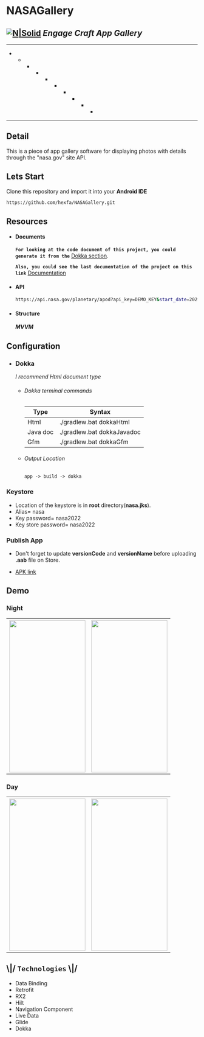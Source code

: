 # NASAGallery
## [![N|Solid][logo]][engage] _Engage Craft App Gallery_
-----------------------------
* - * - *  * - * - * 
-----------------------------
## Detail
This is a piece of app gallery software for displaying photos with details through the "nasa.gov" site API.

## Lets Start

Clone this repository and import it into your **Android IDE**
```bash
https://github.com/hexfa/NASAGallery.git
```

## Resources
- #### Documents
  **`For looking at the code document of this project, you could generate it from the`** [Dokka section][dokka].
  
  **`Also, you could see the last documentation of the project on this link`** [Documentation][doc]

- #### API
  ```bash
  https://api.nasa.gov/planetary/apod?api_key=DEMO_KEY&start_date=2021-01-01&end_date=2021-03-12
  ```

- #### Structure
  **_MVVM_**

## Configuration
    
- ### Dokka
  _I recommend Html document type_

  - ###### Dokka terminal commands
    | Type | Syntax |
    | ------ | ------ |
    | Html | ./gradlew.bat dokkaHtml |
    | Java doc | ./gradlew.bat dokkaJavadoc |
    | Gfm | ./gradlew.bat dokkaGfm |

  - ###### Output Location
    `app -> build -> dokka`

### Keystore
- Location of the keystore is in **root** directory(**nasa.jks**).
- Alias= nasa
- Key password= nasa2022 
- Key store password= nasa2022

### Publish App
- Don't forget to update **versionCode** and **versionName** before uploading **.aab** file on Store.

- [APK link][link]

## Demo
  ### Night
  <table>
    <tr>
  <th><img src="https://hexfa.com/my-git-doc/nasa/images/1.jpg" width="200" height="400" /></th>
  <th><img src="https://hexfa.com/my-git-doc/nasa/images/2.jpg" width="200" height="400" /></th>
    </tr>
  </table>
  
  ### Day
  <table>
    <tr>
  <th><img src="https://hexfa.com/my-git-doc/nasa/images/3.jpg" width="200" height="400" /></th>
  <th><img src="https://hexfa.com/my-git-doc/nasa/images/4.jpg" width="200" height="400" /></th>
    </tr>
  </table>

## \\|/ `Technologies` \\|/
- Data Binding
- Retrofit
- RX2
- Hilt
- Navigation Component
- Live Data
- Glide
- Dokka


[//]: # (These are reference links used in the body of this note and get stripped out when the markdown processor does its job. There is no need to format nicely because it shouldn't be seen.)

   [logo]: <https://hexfa.com/my-git-doc/nasa/images/logo.png> 
   [engage]: <https://engagecraft.com>
   [link]: <https://hexfa.com/my-git-doc/nasa/apk/nasa.apk>
   [dokka]: <#dokka>
   [doc]: <https://hexfa.com/my-git-doc/nasa/doc>